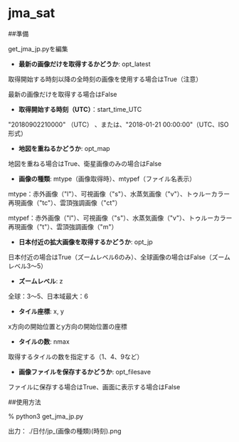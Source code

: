 # jma_sat

##準備

get_jma_jp.pyを編集

- **最新の画像だけを取得するかどうか**: opt_latest

取得開始する時刻以降の全時刻の画像を使用する場合はTrue（注意）

最新の画像だけを取得する場合はFalse


- **取得開始する時刻（UTC）**：start_time_UTC

"20180902210000" （UTC） 、または、"2018-01-21 00:00:00"（UTC、ISO形式）

- **地図を重ねるかどうか**: opt_map

地図を重ねる場合はTrue、衛星画像のみの場合はFalse

- **画像の種類**: mtype（画像取得時）、mtypef（ファイル名表示）

mtype：赤外画像（"l"）、可視画像（"s"）、水蒸気画像（"v"）、トゥルーカラー再現画像（"tc"）、雲頂強調画像（"ct"）

mtypef：赤外画像（"l"）、可視画像（"s"）、水蒸気画像（"v"）、トゥルーカラー再現画像（"t"）、雲頂強調画像（"m"）

- **日本付近の拡大画像を取得するかどうか**: opt_jp

日本付近の場合はTrue（ズームレベル6のみ）、全球画像の場合はFalse（ズームレベル3〜5）

- **ズームレベル**: z

全球：3〜5、日本域最大：6

- **タイル座標**: x, y

x方向の開始位置とy方向の開始位置の座標

- **タイルの数**: nmax

取得するタイルの数を指定する（1、4、9など）

- **画像ファイルを保存するかどうか**: opt_filesave

ファイルに保存する場合はTrue、画面に表示する場合はFalse

##使用方法

% python3 get_jma_jp.py

出力：
./日付/jp_(画像の種類)(時刻).png

